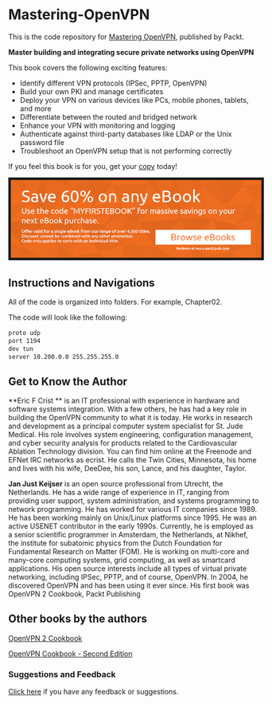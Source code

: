 # Mastering-OpenVPN

<a href="https://www.packtpub.com/networking-and-servers/mastering-openvpn?utm_source=github&utm_medium=repository&utm_campaign="><img src="https://prod.packtpub.com/media/catalog/product/cache/ecd051e9670bd57df35c8f0b122d8aea/3/1/3136os_mastering20openvpn.jpg" alt="" height="256px" align="right"></a>

This is the code repository for [Mastering OpenVPN](https://prod.packtpub.com/in/networking-and-servers/mastering-openvpn), published by Packt.

**Master building and integrating secure private networks using OpenVPN**


This book covers the following exciting features:
* Identify different VPN protocols (IPSec, PPTP, OpenVPN)
* Build your own PKI and manage certificates
* Deploy your VPN on various devices like PCs, mobile phones, tablets, and more
* Differentiate between the routed and bridged network
* Enhance your VPN with monitoring and logging
* Authenticate against third-party databases like LDAP or the Unix password file
* Troubleshoot an OpenVPN setup that is not performing correctly


If you feel this book is for you, get your [copy](https://www.amazon.com/dp/1783553138) today!

<a href="https://www.packtpub.com/?utm_source=github&utm_medium=banner&utm_campaign=GitHubBanner"><img src="https://raw.githubusercontent.com/PacktPublishing/GitHub/master/GitHub.png" 
alt="https://www.packtpub.com/" border="5" /></a>

## Instructions and Navigations
All of the code is organized into folders. For example, Chapter02.

The code will look like the following:
```
proto udp
port 1194
dev tun
server 10.200.0.0 255.255.255.0
```


## Get to Know the Author
**Eric F Crist **
is an IT professional with experience in hardware and software
systems integration. With a few others, he has had a key role in building the
OpenVPN community to what it is today. He works in research and development
as a principal computer system specialist for St. Jude Medical. His role involves
system engineering, configuration management, and cyber security analysis for
products related to the Cardiovascular Ablation Technology division.
You can find him online at the Freenode and EFNet IRC networks as ecrist.
He calls the Twin Cities, Minnesota, his home and lives with his wife, DeeDee,
his son, Lance, and his daughter, Taylor.

**Jan Just Keijser**
is an open source professional from Utrecht, the Netherlands. He
has a wide range of experience in IT, ranging from providing user support, system
administration, and systems programming to network programming. He has worked
for various IT companies since 1989. He has been working mainly on Unix/Linux
platforms since 1995. He was an active USENET contributor in the early 1990s.
Currently, he is employed as a senior scientific programmer in Amsterdam,
the Netherlands, at Nikhef, the institute for subatomic physics from the Dutch
Foundation for Fundamental Research on Matter (FOM). He is working on multi-core
and many-core computing systems, grid computing, as well as smartcard applications.
His open source interests include all types of virtual private networking, including
IPSec, PPTP, and of course, OpenVPN. In 2004, he discovered OpenVPN and has been
using it ever since.
His first book was OpenVPN 2 Cookbook, Packt Publishing


## Other books by the authors
[OpenVPN 2 Cookbook](https://www.packtpub.com/networking-and-servers/openvpn-2-cookbook?utm_source=github&utm_medium=repository&utm_campaign=9781849510103 )

[OpenVPN Cookbook - Second Edition](https://www.packtpub.com/networking-and-servers/openvpn-cookbook-second-edition?utm_source=github&utm_medium=repository&utm_campaign=)


### Suggestions and Feedback
[Click here](https://docs.google.com/forms/d/e/1FAIpQLSdy7dATC6QmEL81FIUuymZ0Wy9vH1jHkvpY57OiMeKGqib_Ow/viewform) if you have any feedback or suggestions.



